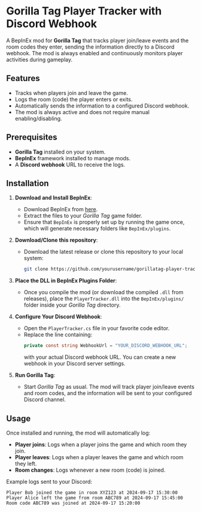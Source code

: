 # Gorilla Tag Player Tracker with Discord Webhook

A BepInEx mod for **Gorilla Tag** that tracks player join/leave events and the room codes they enter, sending the information directly to a Discord webhook. The mod is always enabled and continuously monitors player activities during gameplay.

## Features

- Tracks when players join and leave the game.
- Logs the room (code) the player enters or exits.
- Automatically sends the information to a configured Discord webhook.
- The mod is always active and does not require manual enabling/disabling.

## Prerequisites

- **Gorilla Tag** installed on your system.
- **BepInEx** framework installed to manage mods.
- A **Discord webhook** URL to receive the logs.

## Installation

1. **Download and Install BepInEx**:
   - Download BepInEx from [here](https://github.com/BepInEx/BepInEx/releases).
   - Extract the files to your *Gorilla Tag* game folder.
   - Ensure that `BepInEx` is properly set up by running the game once, which will generate necessary folders like `BepInEx/plugins`.

2. **Download/Clone this repository**:
   - Download the latest release or clone this repository to your local system:
     ```bash
     git clone https://github.com/yourusername/gorillatag-player-tracker.git
     ```

3. **Place the DLL in BepInEx Plugins Folder**:
   - Once you compile the mod (or download the compiled `.dll` from releases), place the `PlayerTracker.dll` into the `BepInEx/plugins/` folder inside your *Gorilla Tag* directory.

4. **Configure Your Discord Webhook**:
   - Open the `PlayerTracker.cs` file in your favorite code editor.
   - Replace the line containing:
     ```csharp
     private const string WebhookUrl = "YOUR_DISCORD_WEBHOOK_URL";
     ```
     with your actual Discord webhook URL. You can create a new webhook in your Discord server settings.
   
5. **Run Gorilla Tag**:
   - Start *Gorilla Tag* as usual. The mod will track player join/leave events and room codes, and the information will be sent to your configured Discord channel.

## Usage

Once installed and running, the mod will automatically log:

- **Player joins**: Logs when a player joins the game and which room they join.
- **Player leaves**: Logs when a player leaves the game and which room they left.
- **Room changes**: Logs whenever a new room (code) is joined.

Example logs sent to your Discord:

```plaintext
Player Bob joined the game in room XYZ123 at 2024-09-17 15:30:00
Player Alice left the game from room ABC789 at 2024-09-17 15:45:00
Room code ABC789 was joined at 2024-09-17 15:20:00
